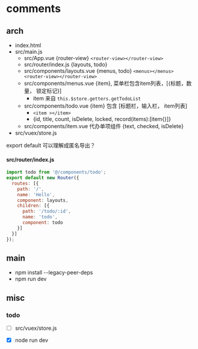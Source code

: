 # comments
## arch

- index.html
- src/main.js
	- src/App.vue  {router-view} `<router-view></router-view>`
	- src/router/index.js {layouts, todo}
	- src/components/layouts.vue {menus, todo}  `<menus></menus>  <router-view></router-view>`
	- src/components/menus.vue {item}, 菜单栏包含item列表，[{标题，数量， 锁定标记}]
    	- item 来自 `this.$store.getters.getTodoList`
	- src/components/todo.vue {item} 包含 [标题栏，输入栏， item列表]
    	- `<item ></item>`
    	- {id, title, count, isDelete, locked, record(items):[item{}]}
	- src/components/item.vue 代办单项组件  {text, checked, isDelete}
- src/vuex/store.js


export default 可以理解成匿名导出？
#### src/router/index.js
``` js
import todo from '@/components/todo';
export default new Router({
  routes: [{
    path: '/',
    name: 'Hello',
    component: layouts,
    children: [{
      path: '/todo/:id',
      name: 'todo',
      component: todo
    }]
  }]
});
```
## main

- npm install --legacy-peer-deps
- npm run dev

## misc

### todo
- [ ] src/vuex/store.js
- [x] node run dev

